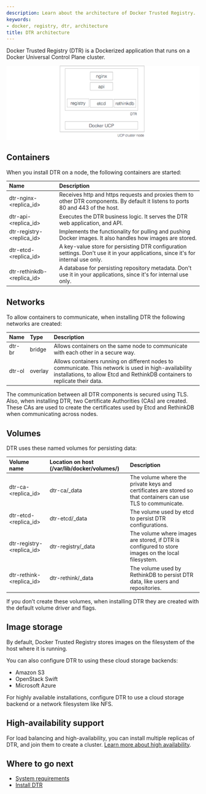 ```yaml
---
description: Learn about the architecture of Docker Trusted Registry.
keywords:
- docker, registry, dtr, architecture
title: DTR architecture
---
```


Docker Trusted Registry (DTR) is a Dockerized application that runs on a Docker
Universal Control Plane cluster.

![](images/architecture-1.png)


## Containers

When you install DTR on a node, the following containers are started:

| Name                             | Description                                                                                                                       |
|:---------------------------------|:----------------------------------------------------------------------------------------------------------------------------------|
| dtr-nginx-&lt;replica_id&gt;     | Receives http and https requests and proxies them to other DTR components. By default it listens to ports 80 and 443 of the host. |
| dtr-api-&lt;replica_id&gt;       | Executes the DTR business logic. It serves the DTR web application, and API.                                                      |
| dtr-registry-&lt;replica_id&gt;  | Implements the functionality for pulling and pushing Docker images. It also handles how images are stored.                        |
| dtr-etcd-&lt;replica_id&gt;      | A key-value store for persisting DTR configuration settings. Don't use it in your applications, since it's for internal use only. |
| dtr-rethinkdb-&lt;replica_id&gt; | A database for persisting repository metadata. Don't use it in your applications, since it's for internal use only.               |


## Networks

To allow containers to communicate, when installing DTR the following networks
are created:

| Name   | Type    | Description                                                                                                                                                                           |
|:-------|:--------|:--------------------------------------------------------------------------------------------------------------------------------------------------------------------------------------|
| dtr-br | bridge  | Allows containers on the same node to communicate with each other in a secure way.                                                                                                    |
| dtr-ol | overlay | Allows containers running on different nodes to communicate. This network is used in high-availability installations, to allow Etcd and RethinkDB containers to replicate their data. |

The communication between all DTR components is secured using TLS. Also, when
installing DTR, two Certificate Authorities (CAs) are created. These CAs are
used to create the certificates used by Etcd and RethinkDB when communicating
across nodes.

## Volumes

DTR uses these named volumes for persisting data:

| Volume name                     | Location on host (/var/lib/docker/volumes/) | Description                                                                                                  |
|:--------------------------------|:--------------------------------------------|:-------------------------------------------------------------------------------------------------------------|
| dtr-ca-&lt;replica_id&gt;       | dtr-ca/_data                                | The volume where the private keys and certificates are stored so that containers can use TLS to communicate. |
| dtr-etcd-&lt;replica_id&gt;     | dtr-etcd/_data                              | The volume used by etcd to persist DTR configurations.                                                       |
| dtr-registry-&lt;replica_id&gt; | dtr-registry/_data                          | The volume where images are stored, if DTR is configured to store images on the local filesystem.            |
| dtr-rethink-&lt;replica_id&gt;  | dtr-rethink/_data                           | The volume used by RethinkDB to persist DTR data, like users and repositories.                               |

If you don’t create these volumes, when installing DTR they are created with
the default volume driver and flags.

## Image storage

By default, Docker Trusted Registry stores images on the filesystem of the host
where it is running.

You can also configure DTR to using these cloud storage backends:

* Amazon S3
* OpenStack Swift
* Microsoft Azure

For highly available installations, configure DTR to use a cloud storage
backend or a network filesystem like NFS.


## High-availability support

For load balancing and high-availability, you can install multiple replicas of
DTR, and join them to create a cluster.
[Learn more about high availability](high-availability/index.md).

## Where to go next

* [System requirements](install/system-requirements.md)
* [Install DTR](install/index.md)
